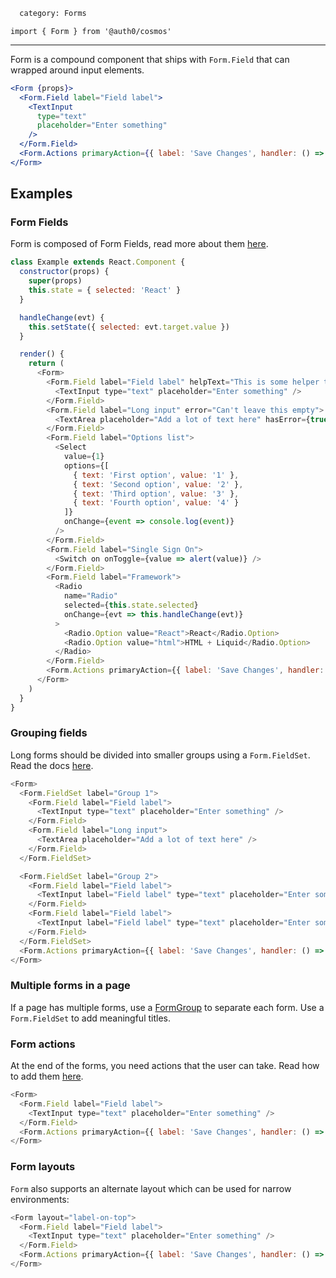 ```meta
  category: Forms
```

`import { Form } from '@auth0/cosmos'`

---

Form is a compound component that ships with `Form.Field` that can wrapped around input elements.

```jsx
<Form {props}>
  <Form.Field label="Field label">
    <TextInput
      type="text"
      placeholder="Enter something"
    />
  </Form.Field>
  <Form.Actions primaryAction={{ label: 'Save Changes', handler: () => {} }} />
</Form>
```

## Examples

### Form Fields

Form is composed of Form Fields, read more about them [here](#/component/form-field).

```js
class Example extends React.Component {
  constructor(props) {
    super(props)
    this.state = { selected: 'React' }
  }

  handleChange(evt) {
    this.setState({ selected: evt.target.value })
  }

  render() {
    return (
      <Form>
        <Form.Field label="Field label" helpText="This is some helper text">
          <TextInput type="text" placeholder="Enter something" />
        </Form.Field>
        <Form.Field label="Long input" error="Can't leave this empty">
          <TextArea placeholder="Add a lot of text here" hasError={true} />
        </Form.Field>
        <Form.Field label="Options list">
          <Select
            value={1}
            options={[
              { text: 'First option', value: '1' },
              { text: 'Second option', value: '2' },
              { text: 'Third option', value: '3' },
              { text: 'Fourth option', value: '4' }
            ]}
            onChange={event => console.log(event)}
          />
        </Form.Field>
        <Form.Field label="Single Sign On">
          <Switch on onToggle={value => alert(value)} />
        </Form.Field>
        <Form.Field label="Framework">
          <Radio
            name="Radio"
            selected={this.state.selected}
            onChange={evt => this.handleChange(evt)}
          >
            <Radio.Option value="React">React</Radio.Option>
            <Radio.Option value="html">HTML + Liquid</Radio.Option>
          </Radio>
        </Form.Field>
        <Form.Actions primaryAction={{ label: 'Save Changes', handler: () => {} }} />
      </Form>
    )
  }
}
```

### Grouping fields

Long forms should be divided into smaller groups using a `Form.FieldSet`. Read the docs [here](#/component/form-fieldset).

```js
<Form>
  <Form.FieldSet label="Group 1">
    <Form.Field label="Field label">
      <TextInput type="text" placeholder="Enter something" />
    </Form.Field>
    <Form.Field label="Long input">
      <TextArea placeholder="Add a lot of text here" />
    </Form.Field>
  </Form.FieldSet>

  <Form.FieldSet label="Group 2">
    <Form.Field label="Field label">
      <TextInput label="Field label" type="text" placeholder="Enter something" />
    </Form.Field>
    <Form.Field label="Field label">
      <TextInput label="Field label" type="text" placeholder="Enter something" />
    </Form.Field>
  </Form.FieldSet>
  <Form.Actions primaryAction={{ label: 'Save Changes', handler: () => {} }} />
</Form>
```

### Multiple forms in a page

If a page has multiple forms, use a [FormGroup](#/component/form-group) to separate each form. Use a `Form.FieldSet` to add meaningful titles.

### Form actions

At the end of the forms, you need actions that the user can take. Read how to add them [here](#/component/form-actions).

```js
<Form>
  <Form.Field label="Field label">
    <TextInput type="text" placeholder="Enter something" />
  </Form.Field>
  <Form.Actions primaryAction={{ label: 'Save Changes', handler: () => {} }} />
</Form>
```

### Form layouts

`Form` also supports an alternate layout which can be used for narrow environments:

```js
<Form layout="label-on-top">
  <Form.Field label="Field label">
    <TextInput type="text" placeholder="Enter something" />
  </Form.Field>
  <Form.Actions primaryAction={{ label: 'Save Changes', handler: () => {} }} />
</Form>
```

